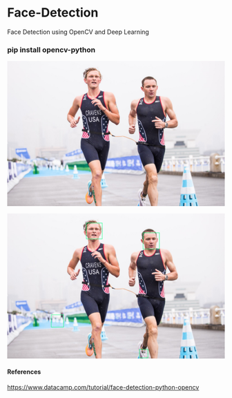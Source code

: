 # Face-Detection

Face Detection using OpenCV and Deep Learning

### pip install opencv-python

[![IMAGE ALT TEXT](https://github.com/thinkphp/Face-Detection/blob/main/triatlon.png)](https://www.youtube.com/watch?v=byylLXtRdQo "cv")

![Computer Vision](https://github.com/thinkphp/Face-Detection/blob/main/facedetection.png)

#### References

https://www.datacamp.com/tutorial/face-detection-python-opencv
